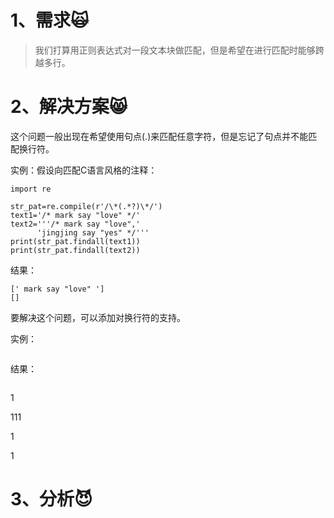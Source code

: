 # 1、需求🙀

> 我们打算用正则表达式对一段文本块做匹配，但是希望在进行匹配时能够跨越多行。

# 2、解决方案😸

这个问题一般出现在希望使用句点\(.\)来匹配任意字符，但是忘记了句点并不能匹配换行符。

实例：假设向匹配C语言风格的注释：

```
import re

str_pat=re.compile(r'/\*(.*?)\*/')
text1='/* mark say "love" */'
text2='''/* mark say "love",'
      'jingjing say "yes" */'''
print(str_pat.findall(text1))
print(str_pat.findall(text2))
```

结果：

```
[' mark say "love" ']
[]
```

要解决这个问题，可以添加对换行符的支持。

实例：

```

```

结果：

```

```

1

111

1

1

# 3、分析😈



